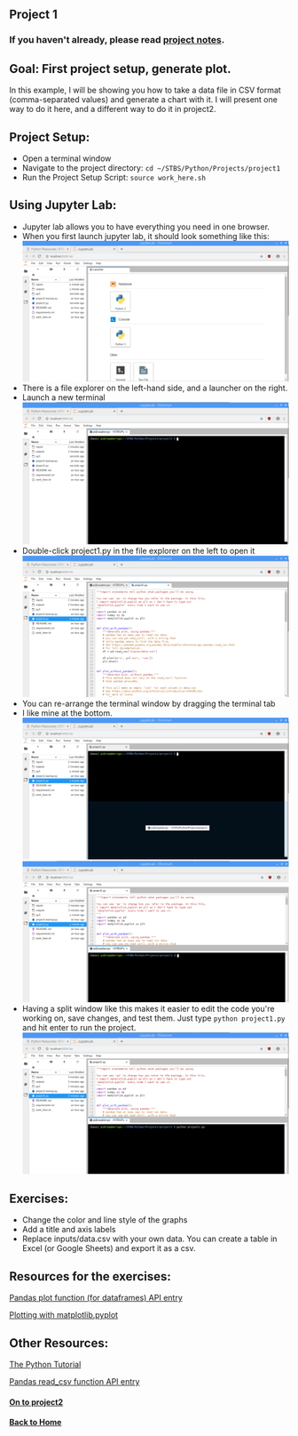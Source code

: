 ## Project 1

### If you haven't already, please read [project notes](../README.md).

## Goal: First project setup, generate plot.

In this example, I will be showing you how to take a data file in CSV format (comma-separated values) and generate a chart with it. I will present one way to do it here, and a different way to do it in project2.

## Project Setup:

- Open a terminal window
- Navigate to the project directory: `cd ~/STBS/Python/Projects/project1`
- Run the Project Setup Script: `source work_here.sh`

## Using Jupyter Lab:

- Jupyter lab allows you to have everything you need in one browser.
- When you first launch jupyter lab, it should look something like this: ![jupyterlab start](../Pictures/jupyterlab_start.png)
- There is a file explorer on the left-hand side, and a launcher on the right.
- Launch a new terminal ![jupyterlab launcher](../Pictures/jupyterlab_terminal.png)
- Double-click project1.py in the file explorer on the left to open it ![open_project](../Pictures/jupyterlab_open_project1.py.png)
- You can re-arrange the terminal window by dragging the terminal tab
- I like mine at the bottom. ![jupyterlab_drag_tab](../Pictures/jupyterlab_drag_tab.png) ![jupyterlab_splitscreen](../Pictures/jupyterlab_splitscreen.png)
- Having a split window like this makes it easier to edit the code you're working on, save changes, and test them. Just type `python project1.py` and hit enter to run the project. ![jupyterlab_run_project](../Pictures/jupyterlab_run_project.png)

## Exercises:

- Change the color and line style of the graphs
- Add a title and axis labels
- Replace inputs/data.csv with your own data. You can create a table in Excel (or Google Sheets) and export it as a csv.

## Resources for the exercises:

[Pandas plot function (for dataframes) API entry](https://pandas.pydata.org/pandas-docs/stable/reference/api/pandas.DataFrame.plot.html?highlight=plot#pandas.DataFrame.plot)

[Plotting with matplotlib.pyplot](https://matplotlib.org/3.1.0/tutorials/introductory/pyplot.html)

## Other Resources:

[The Python Tutorial](https://docs.python.org/3/tutorial/index.html)

[Pandas read_csv function API entry](https://pandas.pydata.org/pandas-docs/stable/reference/api/pandas.read_csv.html)

#### [On to project2](../project2/README.md)

#### [Back to Home](https://skiptheboringstuff.com)
